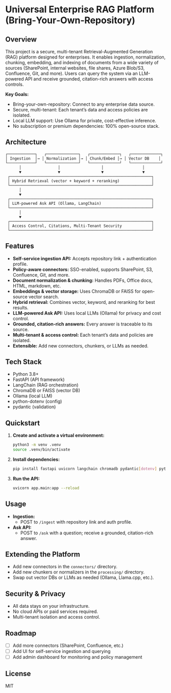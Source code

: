# Universal Enterprise RAG Platform (Bring‑Your‑Own‑Repository)

## Overview
This project is a secure, multi-tenant Retrieval-Augmented Generation (RAG) platform designed for enterprises. It enables ingestion, normalization, chunking, embedding, and indexing of documents from a wide variety of sources (SharePoint, internal websites, file shares, Azure Blob/S3, Confluence, Git, and more). Users can query the system via an LLM-powered API and receive grounded, citation-rich answers with access controls.

**Key Goals:**
- Bring-your-own-repository: Connect to any enterprise data source.
- Secure, multi-tenant: Each tenant’s data and access policies are isolated.
- Local LLM support: Use Ollama for private, cost-effective inference.
- No subscription or premium dependencies: 100% open-source stack.

## Architecture
```
┌────────────┐   ┌──────────────┐   ┌─────────────┐   ┌─────────────┐
│ Ingestion  │→ │ Normalization │→ │ Chunk/Embed │→ │ Vector DB    │
└────────────┘   └──────────────┘   └─────────────┘   └─────────────┘
      │                │                  │                 │
      ▼                ▼                  ▼                 ▼
 ┌──────────────────────────────────────────────────────────────┐
 │ Hybrid Retrieval (vector + keyword + reranking)              │
 └──────────────────────────────────────────────────────────────┘
      │
      ▼
 ┌──────────────────────────────────────────────────────────────┐
 │ LLM-powered Ask API (Ollama, LangChain)                      │
 └──────────────────────────────────────────────────────────────┘
      │
      ▼
 ┌──────────────────────────────────────────────────────────────┐
 │ Access Control, Citations, Multi-Tenant Security             │
 └──────────────────────────────────────────────────────────────┘
```

## Features
- **Self-service ingestion API:** Accepts repository link + authentication profile.
- **Policy-aware connectors:** SSO-enabled, supports SharePoint, S3, Confluence, Git, and more.
- **Document normalization & chunking:** Handles PDFs, Office docs, HTML, markdown, etc.
- **Embeddings & vector storage:** Uses ChromaDB or FAISS for open-source vector search.
- **Hybrid retrieval:** Combines vector, keyword, and reranking for best results.
- **LLM-powered Ask API:** Uses local LLMs (Ollama) for privacy and cost control.
- **Grounded, citation-rich answers:** Every answer is traceable to its source.
- **Multi-tenant & access control:** Each tenant’s data and policies are isolated.
- **Extensible:** Add new connectors, chunkers, or LLMs as needed.

## Tech Stack
- Python 3.8+
- FastAPI (API framework)
- LangChain (RAG orchestration)
- ChromaDB or FAISS (vector DB)
- Ollama (local LLM)
- python-dotenv (config)
- pydantic (validation)

## Quickstart
1. **Create and activate a virtual environment:**
   ```sh
   python3 -m venv .venv
   source .venv/bin/activate
   ```
2. **Install dependencies:**
   ```sh
   pip install fastapi uvicorn langchain chromadb pydantic[dotenv] python-dotenv
   ```
3. **Run the API:**
   ```sh
   uvicorn app.main:app --reload
   ```

## Usage
- **Ingestion:**
  - POST to `/ingest` with repository link and auth profile.
- **Ask API:**
  - POST to `/ask` with a question; receive a grounded, citation-rich answer.

## Extending the Platform
- Add new connectors in the `connectors/` directory.
- Add new chunkers or normalizers in the `processing/` directory.
- Swap out vector DBs or LLMs as needed (Ollama, Llama.cpp, etc.).

## Security & Privacy
- All data stays on your infrastructure.
- No cloud APIs or paid services required.
- Multi-tenant isolation and access control.

## Roadmap
- [ ] Add more connectors (SharePoint, Confluence, etc.)
- [ ] Add UI for self-service ingestion and querying
- [ ] Add admin dashboard for monitoring and policy management

## License
MIT
